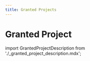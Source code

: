 ```yaml
---
title: Granted Projects
---
```


# Granted Project

import GrantedProjectDescription from './_granted_project_description.mdx';

<GrantedProjectDescription name="GrantedProjectDescription" />